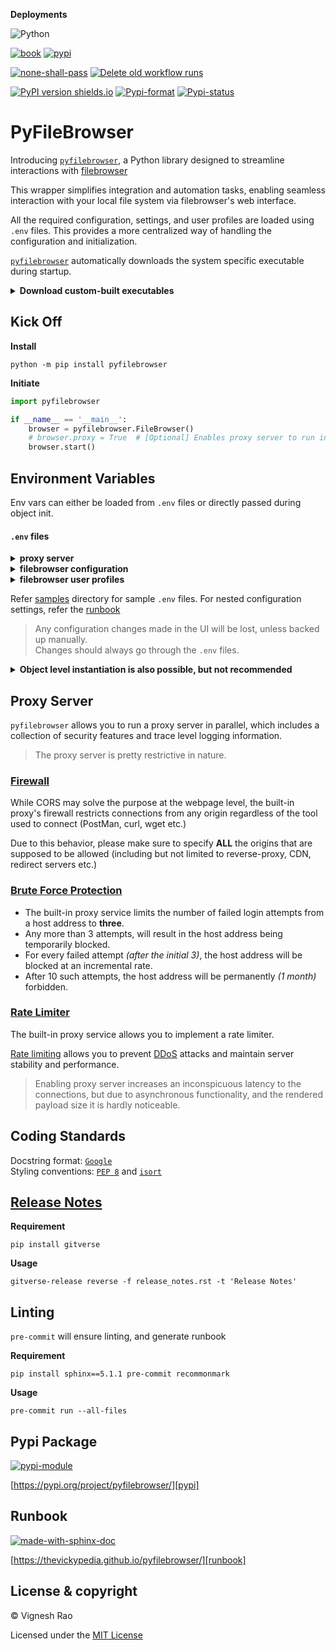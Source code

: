 **Deployments**

![Python](https://img.shields.io/badge/python-3.11%20%7C%203.12-blue)

[![book][gha_pages_badge]][gha_pages]
[![pypi][gha_pypi_badge]][gha_pypi]

[![none-shall-pass][gha_none_shall_pass_badge]][gha_none_shall_pass]
[![Delete old workflow runs][gha_cleanup_workflows_badge]][gha_cleanup_workflows]

[![PyPI version shields.io](https://img.shields.io/pypi/v/pyfilebrowser)][pypi]
[![Pypi-format](https://img.shields.io/pypi/format/pyfilebrowser)](https://pypi.org/project/pyfilebrowser/#files)
[![Pypi-status](https://img.shields.io/pypi/status/pyfilebrowser)][pypi]

# PyFileBrowser
Introducing [`pyfilebrowser`][repo], a Python library designed to streamline interactions with [filebrowser][home]<br>

This wrapper simplifies integration and automation tasks, enabling seamless interaction with your local file system via
filebrowser's web interface.

All the required configuration, settings, and user profiles are loaded using `.env` files. This provides a more centralized
way of handling the configuration and initialization.

[`pyfilebrowser`][repo] automatically downloads the system specific executable during startup.

<details>
<summary><strong>Download custom-built executables</strong></summary>
<br>

Additionally, custom source _(to download binaries)_ can be configured by specifying the environment variables,
`GIT_OWNER` and `GIT_REPO`<br>
For this custom source feature to work, the executable should be uploaded to releases as assets,
and follow the naming convention below.

> **asset naming convention:** `${operating system}-{architecture}-filebrowser-{extension}`<br>
> **example:** `darwin-amd64-filebrowser.tar.gz`

</details>

## Kick Off
**Install**
```shell
python -m pip install pyfilebrowser
```

**Initiate**
```python
import pyfilebrowser

if __name__ == '__main__':
    browser = pyfilebrowser.FileBrowser()
    # browser.proxy = True  # [Optional] Enables proxy server to run in parallel
    browser.start()
```

## Environment Variables
Env vars can either be loaded from `.env` files or directly passed during object init.

#### `.env` files

<details>
<summary><strong>proxy server</strong></summary>

> `.proxy.env` - Loads the proxy server's configuration.

- **host** `str` - Hostname/IP for the proxy server. _Defaults to `socket.gethostbyname('localhost')`_
- **port** `int` - Port number for the proxy server. _Defaults to `8000`_
- **workers** `int` - Number of workers used to run the proxy server. _Defaults to `1`_
- **debug** `bool` - Boolean flag to enable debug level logging. _Defaults to `False`_
- **origins** `List[str]` - Origins to allow connections through proxy server. _Defaults to `host`_
- **public_ip** `bool` - Boolean flag to allow public IP address of the host. _Defaults to `False`_
- **private_ip** `string` - Allow private IP address of the host using `current` or the entire IP range using `range`. _Defaults to `None`_
- **error_page** `FilePath` - Error page to serve when filebrowser API is down. _Defaults to_ [error.html]
- **rate_limit** - `Dict/List[Dict]` with the rate limit for the proxy server. _Defaults to `None`_

</details>

<details>
<summary><strong>filebrowser configuration</strong></summary>

> `.config.env` - Loads the server's default configuration. Reference: [config]

</details>

<details>
<summary><strong>filebrowser user profiles</strong></summary>

>`.user*.env` - Loads each user's profile specific configuration. Reference: [users]

Multiple user profiles can be loaded using `.user1.env`, `.user2.env` and so on.<br>
User profile's permissions are automatically set based on the `admin` flag set in the env-var `authentication`

</details>

Refer [samples] directory for sample `.env` files. For nested configuration settings, refer the [runbook]

> Any configuration changes made in the UI will be lost, unless backed up manually.<br>
> Changes should always go through the `.env` files.

<details>
<summary><strong>Object level instantiation is also possible, but not recommended</strong></summary>

```python
from pyfilebrowser import FileBrowser

if __name__ == '__main__':
    file_browser = FileBrowser(
        user_profiles=[
            {"authentication": {"username": "admin", "password": "admin", "admin": True}},
            {"authentication": {"username": "user123", "password": "pwd456", "admin": False}}
        ]
    )
    file_browser.start()
```

> Object level instantiation might be complex for configuration settings. So it is better to use `.env` files instead.

</details>

## Proxy Server
`pyfilebrowser` allows you to run a proxy server in parallel,
which includes a collection of security features and trace level logging information.

> The proxy server is pretty restrictive in nature.

### [Firewall]

While CORS may solve the purpose at the webpage level, the built-in proxy's firewall restricts connections
from any origin regardless of the tool used to connect (PostMan, curl, wget etc.)

Due to this behavior, please make sure to specify **ALL** the origins that are supposed to be allowed
(including but not limited to reverse-proxy, CDN, redirect servers etc.)

### [Brute Force Protection]

- The built-in proxy service limits the number of failed login attempts from a host address to **three**.
- Any more than 3 attempts, will result in the host address being temporarily blocked.
- For every failed attempt _(after the initial 3)_, the host address will be blocked at an incremental rate.
- After 10 such attempts, the host address will be permanently _(1 month)_ forbidden.

### [Rate Limiter]
The built-in proxy service allows you to implement a rate limiter.

[Rate limiting] allows you to prevent [DDoS] attacks and maintain server stability and performance.

> Enabling proxy server increases an inconspicuous latency to the connections,
> but due to asynchronous functionality, and the rendered payload size it is hardly noticeable.

## Coding Standards
Docstring format: [`Google`][google-docs] <br>
Styling conventions: [`PEP 8`][pep8] and [`isort`][isort]

## [Release Notes][release-notes]
**Requirement**
```shell
pip install gitverse
```

**Usage**
```shell
gitverse-release reverse -f release_notes.rst -t 'Release Notes'
```

## Linting
`pre-commit` will ensure linting, and generate runbook

**Requirement**
```shell
pip install sphinx==5.1.1 pre-commit recommonmark
```

**Usage**
```shell
pre-commit run --all-files
```

## Pypi Package
[![pypi-module](https://img.shields.io/badge/Software%20Repository-pypi-1f425f.svg)][pypi-repo]

[https://pypi.org/project/pyfilebrowser/][pypi]

## Runbook
[![made-with-sphinx-doc](https://img.shields.io/badge/Code%20Docs-Sphinx-1f425f.svg)][sphinx]

[https://thevickypedia.github.io/pyfilebrowser/][runbook]

## License & copyright

&copy; Vignesh Rao

Licensed under the [MIT License][license]

[repo]: https://github.com/thevickypedia/pyfilebrowser
[samples]: https://github.com/thevickypedia/pyfilebrowser/tree/main/samples
[license]: https://github.com/thevickypedia/pyfilebrowser/blob/main/LICENSE
[config]: https://thevickypedia.github.io/pyfilebrowser/#configuration
[users]: https://thevickypedia.github.io/pyfilebrowser/#users
[home]: https://filebrowser.org/
[pypi]: https://pypi.org/project/pyfilebrowser
[pypi-repo]: https://packaging.python.org/tutorials/packaging-projects/
[sphinx]: https://www.sphinx-doc.org/en/master/man/sphinx-autogen.html
[runbook]: https://thevickypedia.github.io/pyfilebrowser/
[gha_pages]: https://github.com/thevickypedia/pyfilebrowser/actions/workflows/pages/pages-build-deployment
[gha_pages_badge]: https://github.com/thevickypedia/pyfilebrowser/actions/workflows/pages/pages-build-deployment/badge.svg
[gha_pypi]: https://github.com/thevickypedia/pyfilebrowser/actions/workflows/python-publish.yml
[gha_pypi_badge]: https://github.com/thevickypedia/pyfilebrowser/actions/workflows/python-publish.yml/badge.svg
[gha_none_shall_pass]: https://github.com/thevickypedia/pyfilebrowser/actions/workflows/markdown.yml
[gha_none_shall_pass_badge]: https://github.com/thevickypedia/pyfilebrowser/actions/workflows/markdown.yml/badge.svg
[gha_cleanup_workflows]: https://github.com/thevickypedia/pyfilebrowser/actions/workflows/cleanup.yml
[gha_cleanup_workflows_badge]: https://github.com/thevickypedia/pyfilebrowser/actions/workflows/cleanup.yml/badge.svg
[release-notes]: https://github.com/thevickypedia/pyfilebrowser/blob/main/release_notes.rst
[google-docs]: https://google.github.io/styleguide/pyguide.html#38-comments-and-docstrings
[pep8]: https://www.python.org/dev/peps/pep-0008/
[isort]: https://pycqa.github.io/isort/
[error.html]: https://github.com/thevickypedia/pyfilebrowser/blob/main/pyfilebrowser/proxy/error.html
[Rate limiting]: https://www.cloudflare.com/learning/bots/what-is-rate-limiting/
[DDoS]: https://www.cloudflare.com/learning/ddos/glossary/denial-of-service/
[Rate Limiter]: https://builtin.com/software-engineering-perspectives/rate-limiter
[Brute Force Protection]: https://owasp.org/www-community/controls/Blocking_Brute_Force_Attacks
[Firewall]: https://www.zenarmor.com/docs/network-security-tutorials/what-is-proxy-firewall
